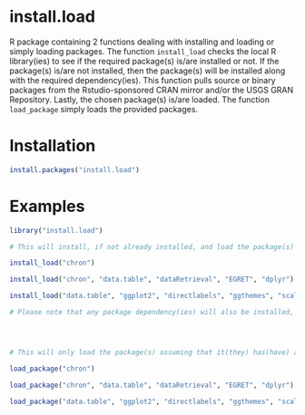 # install.load

R package containing 2 functions dealing with installing and loading or simply loading packages. The function `install_load` checks the local R library(ies) to see if the required package(s) is/are installed or not. If the package(s) is/are not installed, then the package(s) will be installed along with the required dependency(ies). This function pulls source or binary packages from the Rstudio-sponsored CRAN mirror and/or the USGS GRAN Repository. Lastly, the chosen package(s) is/are loaded. The function `load_package` simply loads the provided packages.


# Installation

```R
install.packages("install.load")
```


# Examples
```R
library("install.load")

# This will install, if not already installed, and load the package(s)

install_load("chron")

install_load("chron", "data.table", "dataRetrieval", "EGRET", "dplyr")

install_load("data.table", "ggplot2", "directlabels", "ggthemes", "scales", "GGally", "vioplot", "beanplot")

# Please note that any package dependency(ies) will also be installed, if not already installed, during the installation process for each package




# This will only load the package(s) assuming that it(they) has(have) already been installed

load_package("chron")

load_package("chron", "data.table", "dataRetrieval", "EGRET", "dplyr")

load_package("data.table", "ggplot2", "directlabels", "ggthemes", "scales", "GGally", "vioplot", "beanplot")
```
